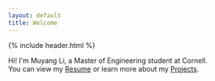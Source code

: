 ```yaml
---
layout: default
title: Welcome
---
```


{% include header.html %}

Hi! I'm Muyang Li, a Master of Engineering student at Cornell.  
You can view my [Resume](assets/Muyang_Li_Resume.pdf) or learn more about my [Projects](projects.html).

